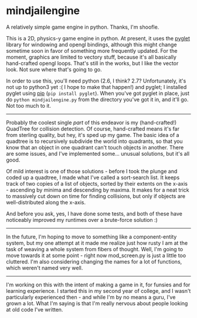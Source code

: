 mindjailengine
==============

A relatively simple game engine in python. Thanks, I'm shoofle.

This is a 2D, physics-y game engine in python. At present, it uses the [pyglet](http://www.pyglet.org/) library for windowing and opengl bindings, although this might change sometime soon in favor of something more frequently updated. For the moment, graphics are limited to vectory stuff, because it's all basically hand-crafted opengl loops. That's still in the works, but I like the vector look. Not sure where that's going to go.

In order to use this, you'll need python (2.6, I think? 2.7? Unfortunately, it's not up to python3 yet :( I hope to make that happen!) and pyglet; I installed pyglet using [pip](https://pypi.python.org/pypi/pip) (`pip install pyglet`). When you've got pyglet in place, just do `python mindjailengine.py` from the directory you've got it in, and it'll go. Not too much to it.

--------

Probably the coolest single _part_ of this endeavor is my (hand-crafted!) QuadTree for collision detection. Of course, hand-crafted means it's far from sterling quality, but hey, it's sped up my game. The basic idea of a quadtree is to recursively subdivide the world into quadrants, so that you know that an object in one quadrant can't touch objects in another. There are some issues, and I've implemented some... unusual solutions, but it's all good.

Of mild interest is one of those solutions - before I took the plunge and coded up a quadtree, I made what I've called a sort-search list. It keeps track of two copies of a list of objects, sorted by their extents on the x-axis - ascending by minima and descending by maxima. It makes for a neat trick to massively cut down on time for finding collisions, but only if objects are well-distributed along the x-axis.

And before you ask, yes, I have done some tests, and both of these have noticeably improved my runtimes over a brute-force solution :)

--------

In the future, I'm hoping to move to something like a component-entity system, but my one attempt at it made me realize just how rusty I am at the task of weaving a whole system from fibers of thought. Well, I'm going to move towards it at some point - right now mod\_screen.py is just a little too cluttered. I'm also considering changing the names for a lot of functions, which weren't named very well.

--------

I'm working on this with the intent of making a game in it, for funsies and for learning experience. I started this in my second year of college, and I wasn't particularly experienced then - and while I'm by no means a guru, I've grown a lot. What I'm saying is that I'm really nervous about people looking at old code I've written.


